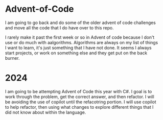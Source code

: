 # Advent-of-Code

I am going to go back and do some of the older advent of code challenges and move all the code that I do have over to this repo.

I rarely make it past the first week or so in Advent of code because I don't use or do much with aalgorithms. Algorithms are always on my list of things I want to learn, it's just something that I have not done. It seems I always start projects, or work on something else and they get put on the back burner.



# 2024

I am going to be attempting Advent of Code this year with C#.  I goal is to work through the problem, get the correct answer, and then refactor.  I will be avoiding the use of copilot until the refacotring portion.  I will use copilot to help refactor, then using what changes to explore different things that I did not know about within the language.
